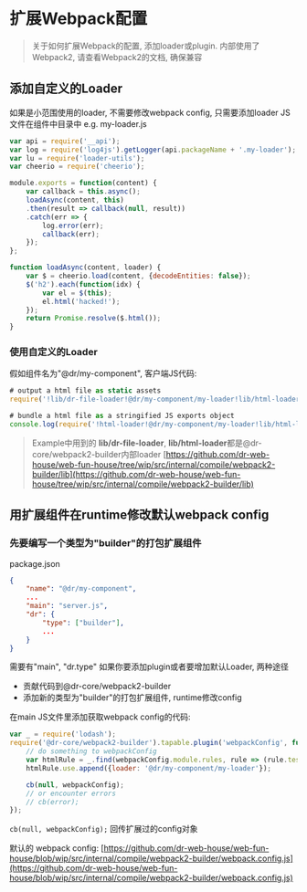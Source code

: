 # 扩展Webpack配置

> 关于如何扩展Webpack的配置, 添加loader或plugin.
内部使用了Webpack2, 请查看Webpack2的文档, 确保兼容

## 添加自定义的Loader
如果是小范围使用的loader, 不需要修改webpack config, 只需要添加loader JS文件在组件中目录中
e.g. my-loader.js
```js
var api = require('__api');
var log = require('log4js').getLogger(api.packageName + '.my-loader');
var lu = require('loader-utils');
var cheerio = require('cheerio');

module.exports = function(content) {
	var callback = this.async();
	loadAsync(content, this)
	.then(result => callback(null, result))
	.catch(err => {
		log.error(err);
		callback(err);
	});
};

function loadAsync(content, loader) {
	var $ = cheerio.load(content, {decodeEntities: false});
	$('h2').each(function(idx) {
		var el = $(this);
		el.html('hacked!');
	});
	return Promise.resolve($.html());
}
```
### 使用自定义的Loader
假如组件名为"@dr/my-component", 客户端JS代码:
```js
# output a html file as static assets
require('!lib/dr-file-loader!@dr/my-component/my-loader!lib/html-loader!./some-html');

# bundle a html file as a stringified JS exports object
console.log(require('!html-loader!@dr/my-component/my-loader!lib/html-loader!./some-html'));
```
> Example中用到的 **lib/dr-file-loader**, **lib/html-loader**都是@dr-core/webpack2-builder内部loader
[https://github.com/dr-web-house/web-fun-house/tree/wip/src/internal/compile/webpack2-builder/lib](https://github.com/dr-web-house/web-fun-house/tree/wip/src/internal/compile/webpack2-builder/lib)



## 用扩展组件在runtime修改默认webpack config

### 先要编写一个类型为"builder"的打包扩展组件
package.json
```json
{
	"name": "@dr/my-component",
	...
	"main": "server.js",
	"dr": {
		"type": ["builder"],
		...
	}
}
```
需要有"main", "dr.type"
如果你要添加plugin或者要增加默认Loader, 两种途径
- 贡献代码到@dr-core/webpack2-builder
- 添加新的类型为"builder"的打包扩展组件, runtime修改config

在main JS文件里添加获取webpack config的代码:
```js
var _ = require('lodash');
require('@dr-core/webpack2-builder').tapable.plugin('webpackConfig', function(webpackConfig, cb) {
	// do something to webpackConfig
	var htmlRule = _.find(webpackConfig.module.rules, rule => (rule.test instanceof RegExp) && rule.test.toString() === '/\\.html$/');
	htmlRule.use.append({loader: '@dr/my-component/my-loader'});

	cb(null, webpackConfig);
	// or encounter errors
	// cb(error);
});
```
`cb(null, webpackConfig);` 回传扩展过的config对象

默认的 webpack config: [https://github.com/dr-web-house/web-fun-house/blob/wip/src/internal/compile/webpack2-builder/webpack.config.js](https://github.com/dr-web-house/web-fun-house/blob/wip/src/internal/compile/webpack2-builder/webpack.config.js)



